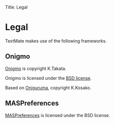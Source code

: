 Title: Legal

# Legal

TextMate makes use of the following frameworks.

## Onigmo

[Onigmo][] is copyright K.Takata.

Onigmo is licensed under the [BSD license][bsd-onig].

Based on [Oniguruma], copyright K.Kosako.

[Onigmo]: https://github.com/k-takata/Onigmo
[Oniguruma]: https://github.com/kkos/oniguruma
[bsd-onig]: https://raw.github.com/k-takata/Onigmo/master/COPYING

## MASPreferences

[MASPreferences][] is licensed under the BSD license.

[MASPreferences]: https://github.com/shpakovski/MASPreferences
